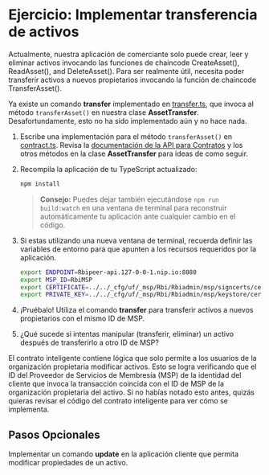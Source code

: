 # Ejercicio: Implementar transferencia de activos

Actualmente, nuestra aplicación de comerciante solo puede crear, leer y eliminar activos invocando las funciones de chaincode CreateAsset(), ReadAsset(), and DeleteAsset(). Para ser realmente útil, necesita poder transferir activos a nuevos propietarios invocando la función de chaincode TransferAsset().

Ya existe un comando **transfer** implementado en [transfer.ts](../../applications/trader-typescript/src/commands/transfer.ts), que invoca al método `transferAsset()` en nuestra clase **AssetTransfer**. Desafortundamente, esto no ha sido implementado aún y no hace nada.

1. Escribe una implementación para el método `transferAsset()` en [contract.ts](../../applications/trader-typescript/src/contract.ts). Revisa la [documentación de la API para Contratos](https://hyperledger.github.io/fabric-gateway/main/api/node/interfaces/Contract.html) y los otros métodos en la clase **AssetTransfer** para ideas de como seguir.

2. Recompila la aplicación de tu TypeScript actualizado:
    ```bash
    npm install
    ```
    > **Consejo:** Puedes dejar también ejecutándose `npm run build:watch` en una ventana de terminal para reconstruir automáticamente tu aplicación ante cualquier cambio en el código.

3. Si estas utilizando una nueva ventana de terminal, recuerda definir las variables de entorno para que apunten a los recursos requeridos por la aplicación.
    ```bash
    export ENDPOINT=Rbipeer-api.127-0-0-1.nip.io:8080
    export MSP_ID=RbiMSP
    export CERTIFICATE=../../_cfg/uf/_msp/Rbi/Rbiadmin/msp/signcerts/cert.pem
    export PRIVATE_KEY=../../_cfg/uf/_msp/Rbi/Rbiadmin/msp/keystore/cert_sk
    ```

4. ¡Pruébalo! Utiliza el comando **transfer** para transferir activos a nuevos propietarios con el mismo ID de MSP.

5. ¿Qué sucede si intentas manipular (transferir, eliminar) un activo después de transferirlo a otro ID de MSP?

El contrato inteligente contiene lógica que solo permite a los usuarios de la organización propietaria modificar activos. Esto se logra verificando que el ID del Proveedor de Servicios de Membresía (MSP) de la identidad del cliente que invoca la transacción coincida con el ID de MSP de la organización propietaria del activo. Si no habías notado esto antes, quizás quieras revisar el código del contrato inteligente para ver cómo se implementa.

## Pasos Opcionales

Implementar un comando **update** en la aplicación cliente que permita modificar propiedades de un activo.
